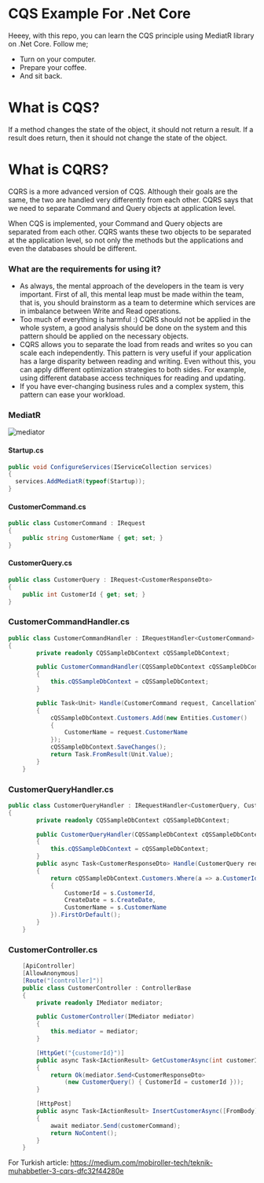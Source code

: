 # CQS Example For .Net Core

Heeey, with this repo, you can learn the CQS principle using MediatR library on .Net Core.
Follow me;
  - Turn on your computer.
  - Prepare your coffee.
  - And sit back.

# What is CQS?

 If a method changes the state of the object, it should not return a result. If a result does return, then it should not change the state of the object.


# What is CQRS?

CQRS is a more advanced version of CQS. Although their goals are the same, the two are handled very differently from each other. CQRS says that we need to separate Command and Query objects at application level.

When CQS is implemented, your Command and Query objects are separated from each other. CQRS wants these two objects to be separated at the application level, so not only the methods but the applications and even the databases should be different.

### What are the requirements for using it?

* As always, the mental approach of the developers in the team is very important. First of all, this mental leap must be made within the team, that is, you should brainstorm as a team to determine which services are in imbalance between Write and Read operations.
* Too much of everything is harmful :) CQRS should not be applied in the whole system, a good analysis should be done on the system and this pattern should be applied on the necessary objects.
* CQRS allows you to separate the load from reads and writes so you can scale each independently. This pattern is very useful if your application has a large disparity between reading and writing. Even without this, you can apply different optimization strategies to both sides. For example, using different database access techniques for reading and updating.
* If you have ever-changing business rules and a complex system, this pattern can ease your workload.

### MediatR
![mediator](https://user-images.githubusercontent.com/47147484/92412229-c81aca80-f153-11ea-9506-2e77eec65b65.png)

#### Startup.cs
```csharp
public void ConfigureServices(IServiceCollection services)
{
  services.AddMediatR(typeof(Startup));
}
```
#### CustomerCommand.cs
```csharp
public class CustomerCommand : IRequest
{
    public string CustomerName { get; set; }
}
```

#### CustomerQuery.cs
```csharp
public class CustomerQuery : IRequest<CustomerResponseDto>
{
    public int CustomerId { get; set; }
}
```

### CustomerCommandHandler.cs
```csharp
public class CustomerCommandHandler : IRequestHandler<CustomerCommand>
{
        private readonly CQSSampleDbContext cQSSampleDbContext;

        public CustomerCommandHandler(CQSSampleDbContext cQSSampleDbContext)
        {
            this.cQSSampleDbContext = cQSSampleDbContext;
        }

        public Task<Unit> Handle(CustomerCommand request, CancellationToken cancellationToken)
        {
            cQSSampleDbContext.Customers.Add(new Entities.Customer()
            {
                CustomerName = request.CustomerName
            });
            cQSSampleDbContext.SaveChanges();
            return Task.FromResult(Unit.Value);
        }
    }
```

### CustomerQueryHandler.cs
```csharp
public class CustomerQueryHandler : IRequestHandler<CustomerQuery, CustomerResponseDto>
{
        private readonly CQSSampleDbContext cQSSampleDbContext;

        public CustomerQueryHandler(CQSSampleDbContext cQSSampleDbContext)
        {
            this.cQSSampleDbContext = cQSSampleDbContext;
        }
        public async Task<CustomerResponseDto> Handle(CustomerQuery request, CancellationToken cancellationToken)
        {
            return cQSSampleDbContext.Customers.Where(a => a.CustomerId == request.CustomerId).Select(s => new CustomerResponseDto()
            {
                CustomerId = s.CustomerId,
                CreateDate = s.CreateDate,
                CustomerName = s.CustomerName
            }).FirstOrDefault();
        }
    }
```
### CustomerController.cs
```csharp
    [ApiController]
    [AllowAnonymous]
    [Route("[controller]")]
    public class CustomerController : ControllerBase
    {
        private readonly IMediator mediator;

        public CustomerController(IMediator mediator)
        {
            this.mediator = mediator;
        }

        [HttpGet("{customerId}")]
        public async Task<IActionResult> GetCustomerAsync(int customerId)
        {
            return Ok(mediator.Send<CustomerResponseDto>
                (new CustomerQuery() { CustomerId = customerId }));
        }

        [HttpPost]
        public async Task<IActionResult> InsertCustomerAsync([FromBody] CustomerCommand customerCommand)
        {
            await mediator.Send(customerCommand);
            return NoContent();
        }
    }
```

For Turkish article: https://medium.com/mobiroller-tech/teknik-muhabbetler-3-cqrs-dfc32f44280e
